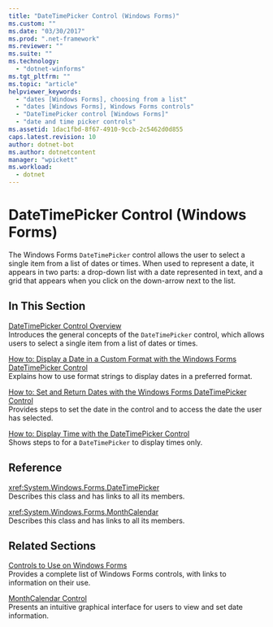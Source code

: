 ```yaml
---
title: "DateTimePicker Control (Windows Forms)"
ms.custom: ""
ms.date: "03/30/2017"
ms.prod: ".net-framework"
ms.reviewer: ""
ms.suite: ""
ms.technology: 
  - "dotnet-winforms"
ms.tgt_pltfrm: ""
ms.topic: "article"
helpviewer_keywords: 
  - "dates [Windows Forms], choosing from a list"
  - "dates [Windows Forms], Windows Forms controls"
  - "DateTimePicker control [Windows Forms]"
  - "date and time picker controls"
ms.assetid: 1dac1fbd-8f67-4910-9ccb-2c5462d0d855
caps.latest.revision: 10
author: dotnet-bot
ms.author: dotnetcontent
manager: "wpickett"
ms.workload: 
  - dotnet
---
```

# DateTimePicker Control (Windows Forms)
The Windows Forms `DateTimePicker` control allows the user to select a single item from a list of dates or times. When used to represent a date, it appears in two parts: a drop-down list with a date represented in text, and a grid that appears when you click on the down-arrow next to the list.  
  
## In This Section  
 [DateTimePicker Control Overview](../../../../docs/framework/winforms/controls/datetimepicker-control-overview-windows-forms.md)  
 Introduces the general concepts of the `DateTimePicker` control, which allows users to select a single item from a list of dates or times.  
  
 [How to: Display a Date in a Custom Format with the Windows Forms DateTimePicker Control](../../../../docs/framework/winforms/controls/display-a-date-in-a-custom-format-with-wf-datetimepicker-control.md)  
 Explains how to use format strings to display dates in a preferred format.  
  
 [How to: Set and Return Dates with the Windows Forms DateTimePicker Control](../../../../docs/framework/winforms/controls/how-to-set-and-return-dates-with-the-windows-forms-datetimepicker-control.md)  
 Provides steps to set the date in the control and to access the date the user has selected.  
  
 [How to: Display Time with the DateTimePicker Control](../../../../docs/framework/winforms/controls/how-to-display-time-with-the-datetimepicker-control.md)  
 Shows steps to for a `DateTimePicker` to display times only.  
  
## Reference  
 <xref:System.Windows.Forms.DateTimePicker>  
 Describes this class and has links to all its members.  
  
 <xref:System.Windows.Forms.MonthCalendar>  
 Describes this class and has links to all its members.  
  
## Related Sections  
 [Controls to Use on Windows Forms](../../../../docs/framework/winforms/controls/controls-to-use-on-windows-forms.md)  
 Provides a complete list of Windows Forms controls, with links to information on their use.  
  
 [MonthCalendar Control](../../../../docs/framework/winforms/controls/monthcalendar-control-windows-forms.md)  
 Presents an intuitive graphical interface for users to view and set date information.
